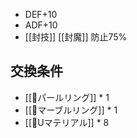 - DEF+10
- ADF+10
- [[封技]] [[封魔]] 防止75%

## 交換条件

- [[💍パールリング]] * 1
- [[💍マーブルリング]] * 1
- [[🔹Uマテリアル]] * 8
